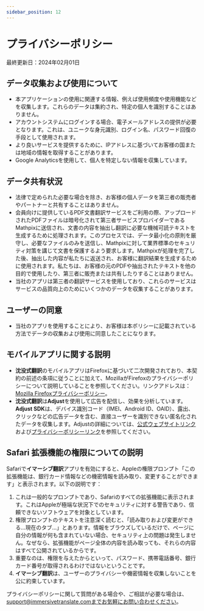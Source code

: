 ```yaml
---
sidebar_position: 12
---
```


# プライバシーポリシー

最終更新日：2024年02月01日

## データ収集および使用について

- 本アプリケーションの使用に関連する情報、例えば使用頻度や使用機能などを収集します。これらのデータは集約され、特定の個人を識別することはありません。
- アカウントシステムにログインする場合、電子メールアドレスの提供が必要となります。これは、ユニークな身元識別、ログイン名、パスワード回復の手段として使用されます。
- より良いサービスを提供するために、IPアドレスに基づいてお客様の国または地域の情報を取得することがあります。
- Google Analyticsを使用して、個人を特定しない情報を収集しています。

## データ共有状況

- 法律で定められた必要な場合を除き、お客様の個人データを第三者の販売者やパートナーと共有することはありません。
- 会員向けに提供しているPDF文書翻訳サービスをご利用の際、アップロードされたPDFファイルは暗号化されて第三者サービスプロバイダーであるMathpixに送信され、文書の内容を抽出し翻訳に必要な機械可読テキストを生成するために処理されます。このプロセスでは、データ最小化の原則を厳守し、必要なファイルのみを送信し、Mathpixに対して業界標準のセキュリティ対策を講じて文書を保護するよう要求します。Mathpixが処理を完了した後、抽出した内容が私たちに返送され、お客様に翻訳結果を生成するために使用されます。私たちは、お客様の元のPDFや抽出されたテキストを他の目的で使用したり、第三者に販売または共有したりすることはありません。
- 当社のアプリは第三者の翻訳サービスを使用しており、これらのサービスはサービスの品質向上のためにいくつかのデータを収集することがあります。

## ユーザーの同意

- 当社のアプリを使用することにより、お客様は本ポリシーに記載されている方法でデータの収集および使用に同意したことになります。

## モバイルアプリに関する説明

- **沈没式翻訳**のモバイルアプリはFirefoxに基づいて二次開発されており、本契約の前述の条項に従うことに加えて、MozillaがFirefoxのプライバシーポリシーについて説明していることを参照してください。リンクアドレスは：[Mozilla Firefoxプライバシーポリシー](https://www.mozilla.org/zh-CN/privacy/firefox/)。
- **沈没式翻訳**は**Adjust**を使用して広告を配信し、効果を分析しています。**Adjust SDK**は、デバイス識別コード（IMEI、Android ID、OAID）、露出、クリックなどの広告データを含む、直接ユーザーを識別できない匿名化されたデータを収集します。Adjustの詳細については、[公式ウェブサイトリンク](https://www.adjust.com/)および[プライバシーポリシーリンク](https://www.adjust.com/terms/privacy-policy/)を参照してください。

## Safari 拡張機能の権限についての説明

Safariで**イマーシブ翻訳**アプリを有効にすると、Appleの権限プロンプト「この拡張機能は、銀行カード情報などの機密情報を読み取り、変更することができます」と表示されます。以下の説明です：

1. これは一般的なプロンプトであり、Safariのすべての拡張機能に表示されます。これはAppleが極端な状況下でのセキュリティに対する警告であり、信頼できないソフトウェアを対象としています。
2. 権限プロンプトのテキストを注意深く読むと、「読み取りおよび変更ができる...現在のタブ...」とあります。情報をブラウズしているだけで、ページに自分の情報が何も含まれていない場合、セキュリティ上の問題は発生しません。なぜなら、拡張機能がページ全体の内容を読み取っても、それらの内容はすべて公開されているからです。
3. 重要なのは、権限を与えたからといって、パスワード、携帯電話番号、銀行カード番号が取得されるわけではないということです。
4. **イマーシブ翻訳**は、ユーザーのプライバシーや機密情報を収集しないことを公に約束しています。

プライバシーポリシーに関して質問がある場合や、ご相談が必要な場合は、support@immersivetranslate.comまでお気軽にお問い合わせください。
